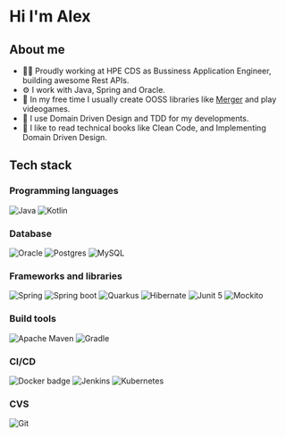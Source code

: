 # Hi I'm Alex
## About me
- 👷‍♀️ Proudly working at HPE CDS as Bussiness Application Engineer, building awesome Rest APIs.
- ⚙ I work with Java, Spring and Oracle.
- 🎲 In my free time I usually create OOSS libraries like [Merger](https://github.com/agomezlucena/merger) and play videogames.
- 🧠 I use Domain Driven Design and TDD for my developments.
- 📙 I like to read technical books like Clean Code, and Implementing Domain Driven Design.

## Tech stack
### Programming languages
![Java](https://img.shields.io/badge/java-%23ED8B00.svg?style=for-the-badge&logo=openjdk&logoColor=white)
![Kotlin](https://img.shields.io/badge/kotlin-%237F52FF.svg?style=for-the-badge&logo=kotlin&logoColor=white)

### Database
![Oracle](https://img.shields.io/badge/Oracle-F80000?style=for-the-badge&logo=oracle&logoColor=white)
![Postgres](https://img.shields.io/badge/postgres-%23316192.svg?style=for-the-badge&logo=postgresql&logoColor=white)
![MySQL](https://img.shields.io/badge/mysql-%2300f.svg?style=for-the-badge&logo=mysql&logoColor=white)

### Frameworks and libraries
![Spring](https://img.shields.io/badge/spring-%236DB33F.svg?style=for-the-badge&logo=spring&logoColor=white)
![Spring boot](https://img.shields.io/badge/Spring_Boot-F2F4F9?style=for-the-badge&logo=spring-boot)
![Quarkus](https://img.shields.io/badge/Quarkus-000000?style=for-the-badge&logo=quarkus)
![Hibernate](https://img.shields.io/badge/Hibernate-59666C?style=for-the-badge&logo=Hibernate&logoColor=white)
![Junit 5](https://img.shields.io/badge/Junit5-25A162?style=for-the-badge&logo=junit5&logoColor=red)
![Mockito](https://img.shields.io/badge/mockito-green?style=for-the-badge)

### Build tools
![Apache Maven](https://img.shields.io/badge/Apache%20Maven-C71A36?style=for-the-badge&logo=Apache%20Maven&logoColor=white)
![Gradle](https://img.shields.io/badge/gradle-02303A?style=for-the-badge&logo=gradle&logoColor=white)

### CI/CD
![Docker badge](https://img.shields.io/badge/docker-%230db7ed.svg?style=for-the-badge&logo=docker&logoColor=white)
![Jenkins](https://img.shields.io/badge/Jenkins-D24939?style=for-the-badge&logo=Jenkins&logoColor=white)
![Kubernetes](https://img.shields.io/badge/kubernetes-%23326ce5.svg?style=for-the-badge&logo=kubernetes&logoColor=white)

### CVS
![Git](https://img.shields.io/badge/git-%23F05033.svg?style=for-the-badge&logo=git&logoColor=white)




